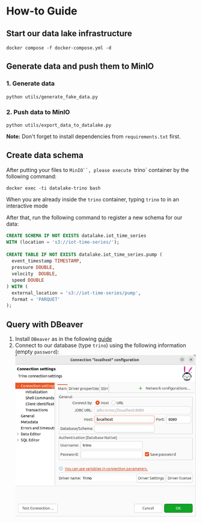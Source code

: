 # How-to Guide

## Start our data lake infrastructure
```shell
docker compose -f docker-compose.yml -d
```

## Generate data and push them to MinIO
### 1. Generate data
```shell
python utils/generate_fake_data.py
```
### 2. Push data to MinIO
```shell
python utils/export_data_to_datalake.py
```

**Note:** Don't forget to install dependencies from `requirements.txt` first.

## Create data schema
After putting your files to `MinIO``, please execute `trino` container by the following command:
```shell
docker exec -ti datalake-trino bash
```

When you are already inside the `trino` container, typing `trino` to in an interactive mode

After that, run the following command to register a new schema for our data:

```sql
CREATE SCHEMA IF NOT EXISTS datalake.iot_time_series
WITH (location = 's3://iot-time-series/');

CREATE TABLE IF NOT EXISTS datalake.iot_time_series.pump (
  event_timestamp TIMESTAMP,
  pressure DOUBLE,
  velocity  DOUBLE,
  speed DOUBLE
) WITH (
  external_location = 's3://iot-time-series/pump',
  format = 'PARQUET'
);
```

## Query with DBeaver
1. Install `DBeaver` as in the following [guide](https://dbeaver.io/download/)
2. Connect to our database (type `trino`) using the following information (empty `password`):
  ![DBeaver Trino](./imgs/trino.png)